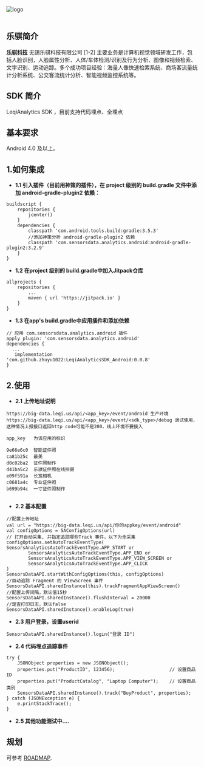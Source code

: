 ![logo](https://ss1.bdstatic.com/70cFuXSh_Q1YnxGkpoWK1HF6hhy/it/u=1371754600,2168804107&fm=15&gp=0.jpg)
<br><br>

## 乐骐简介

[**乐骐科技**](https://www.leqi.us/)
无锡乐骐科技有限公司 [1-2]  主要业务是计算机视觉领域研发工作，包括人脸识别，人脸属性分析、人体/车体检测/识别及行为分析、图像和视频检索、文字识别、运动追踪。多个成功项目经验：海量人像快速检索系统、商场客流量统计分析系统、公交客流统计分析、智能视频监控系统等。

## SDK 简介

LeqiAnalytics SDK ，目前支持代码埋点、全埋点
## 基本要求
Android 4.0 及以上。


## 1.如何集成


- **1.1 引入插件（目前用神策的插件），在 project 级别的 build.gradle 文件中添加 android-gradle-plugin2 依赖：**

```
buildscript {
    repositories {
        jcenter()
    }
    dependencies {
        classpath 'com.android.tools.build:gradle:3.5.3'
        //添加神策分析 android-gradle-plugin2 依赖
        classpath 'com.sensorsdata.analytics.android:android-gradle-plugin2:3.2.9'
    }
}
```
- **1.2 在project 级别的 build.gradle中加入Jitpack仓库**

```
allprojects {
    repositories {
        ...
        maven { url 'https://jitpack.io' }
    }
}
```

- **1.3 在app's build.gradle中应用插件和添加依赖**

```
// 应用 com.sensorsdata.analytics.android 插件
apply plugin: 'com.sensorsdata.analytics.android'
dependencies {
  ...
   implementation 'com.github.zhuyu1022:LeqiAnalyticsSDK_Android:0.0.8'
}
```


## 2.使用

- **2.1 上传地址说明**

```
https://big-data.leqi.us/api/<app_key>/event/android 生产环境
https://big-data.leqi.us/api/<app_key>/event/<sdk_type>/debug 调试使用，这种情况上报接口返回http code可能不是200，线上环境不要接入

app_key   为该应用的标识 

9e66e6c0  智能证件照
ca81b25c  最美
d0c02ba2  证件照制作
d41ba5c2  乐骐证件照在线拍摄
e09f591a  长宽相机
c0681a4c  专业证件照
b699b94c  一寸证件照制作


```

- **2.2 基本配置**

```
//配置上传地址
val url = "https://big-data.leqi.us/api/你的appkey/event/android"
val configOptions = SAConfigOptions(url)
// 打开自动采集, 并指定追踪哪些Track 事件，以下为全采集
configOptions.setAutoTrackEventType(
SensorsAnalyticsAutoTrackEventType.APP_START or
        SensorsAnalyticsAutoTrackEventType.APP_END or
        SensorsAnalyticsAutoTrackEventType.APP_VIEW_SCREEN or
        SensorsAnalyticsAutoTrackEventType.APP_CLICK
)
SensorsDataAPI.startWithConfigOptions(this, configOptions)
//自动追踪 Fragment 的 ViewScreen 事件
SensorsDataAPI.sharedInstance(this).trackFragmentAppViewScreen()
//配置上传间隔，默认值15秒
SensorsDataAPI.sharedInstance().flushInterval = 20000
//是否打印日志，默认false
SensorsDataAPI.sharedInstance().enableLog(true)

```


- **2.3 用户登录，设置userid**

```
SensorsDataAPI.sharedInstance().login("登录 ID")

```
- **2.4 代码埋点追踪事件**

```
try {
    JSONObject properties = new JSONObject();
    properties.put("ProductID", 123456);                    // 设置商品 ID
    properties.put("ProductCatalog", "Laptop Computer");    // 设置商品类别
    SensorsDataAPI.sharedInstance().track("BuyProduct", properties);
} catch (JSONException e) {
    e.printStackTrace();
}
```

- **2.5 其他功能测试中....**


## 规划

可参考 [ROADMAP](ROADMAP.md).

